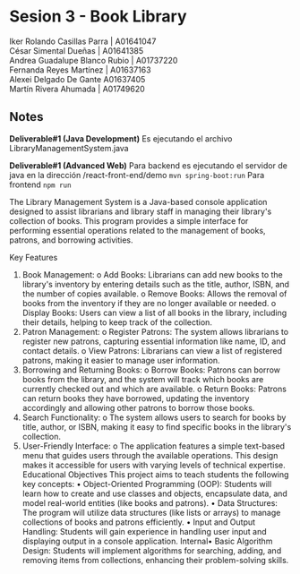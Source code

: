 # Sesion 3 - Book Library

Iker Rolando Casillas Parra  | A01641047 <br />
César Simental Dueñas | A01641385 <br />
Andrea Guadalupe Blanco Rubio | A01737220 <br />
Fernanda Reyes Martínez | A01637163 <br />
Alexei Delgado De Gante  A01637405 <br />
Martín Rivera Ahumada | A01749620 <br />

## Notes
**Deliverable#1 (Java Development)**
Es ejecutando el archivo LibraryManagementSystem.java


**Deliverable#1 (Advanced Web)**
Para backend es ejecutando el servidor de java en la dirección /react-front-end/demo 
`mvn spring-boot:run`
Para frontend
`npm run`


The Library Management System is a Java-based console application designed to assist librarians and library staff in managing their library's collection of books. This program provides a simple interface for performing essential operations related to the management of books, patrons, and borrowing activities.

Key Features
1. Book Management:
o Add Books: Librarians can add new books to the library's inventory by
entering details such as the title, author, ISBN, and the number of copies
available.
o Remove Books: Allows the removal of books from the inventory if they
are no longer available or needed.
o Display Books: Users can view a list of all books in the library, including
their details, helping to keep track of the collection.
2. Patron Management:
o Register Patrons: The system allows librarians to register new patrons,
capturing essential information like name, ID, and contact details.
o View Patrons: Librarians can view a list of registered patrons, making it
easier to manage user information.
3. Borrowing and Returning Books:
o Borrow Books: Patrons can borrow books from the library, and the
system will track which books are currently checked out and which are
available.
o Return Books: Patrons can return books they have borrowed, updating
the inventory accordingly and allowing other patrons to borrow those
books.
4. Search Functionality:
o The system allows users to search for books by title, author, or ISBN,
making it easy to find specific books in the library's collection.
5. User-Friendly Interface:
o The application features a simple text-based menu that guides users
through the available operations. This design makes it accessible for
users with varying levels of technical expertise.
Educational Objectives
This project aims to teach students the following key concepts:
• Object-Oriented Programming (OOP): Students will learn how to create and
use classes and objects, encapsulate data, and model real-world entities (like
books and patrons).
• Data Structures: The program will utilize data structures (like lists or arrays) to
manage collections of books and patrons efficiently.
• Input and Output Handling: Students will gain experience in handling user input
and displaying output in a console application.
Internal• Basic Algorithm Design: Students will implement algorithms for searching,
adding, and removing items from collections, enhancing their problem-solving
skills.


